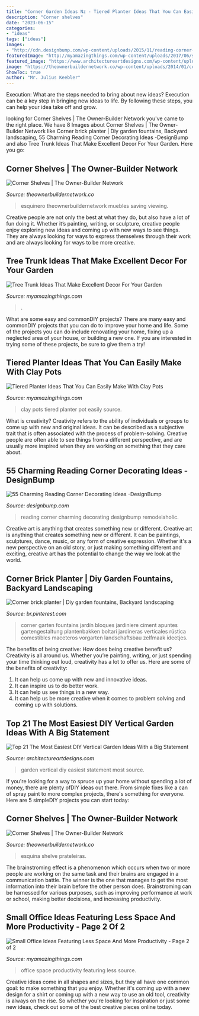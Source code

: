```yaml
---
title: "Corner Garden Ideas Nz - Tiered Planter Ideas That You Can Easily Make With Clay Pots"
description: "Corner shelves"
date: "2023-06-15"
categories:
- "ideas"
tags: ["ideas"]
images:
- "http://cdn.designbump.com/wp-content/uploads/2015/11/reading-corner-nook35.jpg"
featuredImage: "http://myamazingthings.com/wp-content/uploads/2017/06/small-home-office-7.jpg"
featured_image: "https://www.architectureartdesigns.com/wp-content/uploads/2015/03/1811.jpg"
image: "https://theownerbuildernetwork.co/wp-content/uploads/2014/01/corner_shelves15.jpg"
ShowToc: true
author: "Mr. Julius Keebler"
---
```



Execution: What are the steps needed to bring about new ideas?
Execution can be a key step in bringing new ideas to life. By following these steps, you can help your idea take off and grow.

	

		
looking for Corner Shelves | The Owner-Builder Network you've came to the right place. We have 8 Images about Corner Shelves | The Owner-Builder Network like Corner brick planter | Diy garden fountains, Backyard landscaping, 55 Charming Reading Corner Decorating Ideas -DesignBump and also Tree Trunk Ideas That Make Excellent Decor For Your Garden. Here you go:
		
    
## Corner Shelves | The Owner-Builder Network

<img loading=lazy src="https://theownerbuildernetwork.co/wp-content/uploads/2014/01/corner_shelves9.jpg" onerror="this.onerror=null;this.src='https://tse2.mm.bing.net/th?id=OIP.m5ZVTwPMXKM5ZzsQxEF5ugHaKU&amp;pid=15.1';" alt="Corner Shelves | The Owner-Builder Network">

_Source: theownerbuildernetwork.co_

>esquinero theownerbuildernetwork muebles saving viewing. 

	

Creative people are not only the best at what they do, but also have a lot of fun doing it. Whether it’s painting, writing, or sculpture, creative people enjoy exploring new ideas and coming up with new ways to see things. They are always looking for ways to express themselves through their work and are always looking for ways to be more creative.

    
## Tree Trunk Ideas That Make Excellent Decor For Your Garden

<img loading=lazy src="https://myamazingthings.com/wp-content/uploads/2017/08/tree-stump-ideas-4.jpg" onerror="this.onerror=null;this.src='https://tse1.mm.bing.net/th?id=OIP.MBSdo7a0sR_-cVH_-sOXngHaE7&amp;pid=15.1';" alt="Tree Trunk Ideas That Make Excellent Decor For Your Garden">

_Source: myamazingthings.com_

>. 

	

What are some easy and commonDIY projects?
There are many easy and commonDIY projects that you can do to improve your home and life. Some of the projects you can do include renovating your home, fixing up a neglected area of your house, or building a new one. If you are interested in trying some of these projects, be sure to give them a try!

    
## Tiered Planter Ideas That You Can Easily Make With Clay Pots

<img loading=lazy src="http://myamazingthings.com/wp-content/uploads/2017/07/clay-pot-ideas-5.jpeg" onerror="this.onerror=null;this.src='https://tse4.mm.bing.net/th?id=OIP.E8Wz8UGR_xs_H9BitXGH0QHaLH&amp;pid=15.1';" alt="Tiered Planter Ideas That You Can Easily Make With Clay Pots">

_Source: myamazingthings.com_

>clay pots tiered planter pot easily source. 

	

What is creativity?
Creativity refers to the ability of individuals or groups to come up with new and original ideas. It can be described as a subjective trait that is often associated with the process of problem-solving. Creative people are often able to see things from a different perspective, and are usually more inspired when they are working on something that they care about.

    
## 55 Charming Reading Corner Decorating Ideas -DesignBump

<img loading=lazy src="http://cdn.designbump.com/wp-content/uploads/2015/11/reading-corner-nook35.jpg" onerror="this.onerror=null;this.src='https://tse4.mm.bing.net/th?id=OIP.9m0F6Oc0221vdR4wxrsUBQHaHc&amp;pid=15.1';" alt="55 Charming Reading Corner Decorating Ideas -DesignBump">

_Source: designbump.com_

>reading corner charming decorating designbump remodelaholic. 

	

Creative art is anything that creates something new or different.
Creative art is anything that creates something new or different. It can be paintings, sculptures, dance, music, or any form of creative expression. Whether it's a new perspective on an old story, or just making something different and exciting, creative art has the potential to change the way we look at the world.

    
## Corner Brick Planter | Diy Garden Fountains, Backyard Landscaping

<img loading=lazy src="https://i.pinimg.com/736x/e1/57/95/e15795433eee55bee51d65bfef855124.jpg" onerror="this.onerror=null;this.src='https://tse4.mm.bing.net/th?id=OIP.M_Iuby5uBMct5Q4B_F3vLQHaJ3&amp;pid=15.1';" alt="Corner brick planter | Diy garden fountains, Backyard landscaping">

_Source: br.pinterest.com_

>corner garten fountains jardín bloques jardiniere ciment apuntes gartengestaltung plantenbakken boltari jardineras verticales rústica comestibles maceteros vorgarten landschaftsbau zelfmaak ideetjes. 

	

The benefits of being creative: How does being creative benefit us?
Creativity is all around us. Whether you’re painting, writing, or just spending your time thinking out loud, creativity has a lot to offer us. Here are some of the benefits of creativity: 
1. It can help us come up with new and innovative ideas.
2. It can inspire us to do better work.
3. It can help us see things in a new way.
4. It can help us be more creative when it comes to problem solving and coming up with solutions.

    
## Top 21 The Most Easiest DIY Vertical Garden Ideas With A Big Statement

<img loading=lazy src="https://www.architectureartdesigns.com/wp-content/uploads/2015/03/1811.jpg" onerror="this.onerror=null;this.src='https://tse3.mm.bing.net/th?id=OIP.6gDC3UTYAZvhX6XP-4QMYgHaKY&amp;pid=15.1';" alt="Top 21 The Most Easiest DIY Vertical Garden Ideas With a Big Statement">

_Source: architectureartdesigns.com_

>garden vertical diy easiest statement most source. 

	

If you're looking for a way to spruce up your home without spending a lot of money, there are plenty ofDIY ideas out there. From simple fixes like a can of spray paint to more complex projects, there's something for everyone. Here are 5 simpleDIY projects you can start today:

    
## Corner Shelves | The Owner-Builder Network

<img loading=lazy src="https://theownerbuildernetwork.co/wp-content/uploads/2014/01/corner_shelves15.jpg" onerror="this.onerror=null;this.src='https://tse1.mm.bing.net/th?id=OIP.RxXHsancBKA-CS3LxdnlTQHaLF&amp;pid=15.1';" alt="Corner Shelves | The Owner-Builder Network">

_Source: theownerbuildernetwork.co_

>esquina shelve prateleiras. 

	

The brainstroming effect is a phenomenon which occurs when two or more people are working on the same task and their brains are engaged in a communication battle. The winner is the one that manages to get the most information into their brain before the other person does. Brainstroming can be harnessed for various purposes, such as improving performance at work or school, making better decisions, and increasing productivity.

    
## Small Office Ideas Featuring Less Space And More Productivity - Page 2 Of 2

<img loading=lazy src="http://myamazingthings.com/wp-content/uploads/2017/06/small-home-office-7.jpg" onerror="this.onerror=null;this.src='https://tse4.mm.bing.net/th?id=OIP.OOJeOHDGH7acgpjNXcXZwQHaLL&amp;pid=15.1';" alt="Small Office Ideas Featuring Less Space And More Productivity - Page 2 of 2">

_Source: myamazingthings.com_

>office space productivity featuring less source. 

	

Creative ideas come in all shapes and sizes, but they all have one common goal: to make something that you enjoy. Whether it's coming up with a new design for a shirt or coming up with a new way to use an old tool, creativity is always on the rise. So whether you're looking for inspiration or just some new ideas, check out some of the best creative pieces online today.


